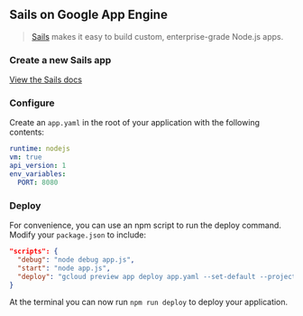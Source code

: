 ## Sails on Google App Engine

> [Sails](http://sailsjs.org/) makes it easy to build custom, enterprise-grade Node.js apps.

### Create a new Sails app

[View the Sails docs](http://sailsjs.org/get-started)

### Configure

Create an `app.yaml` in the root of your application with the following contents:

```yaml
runtime: nodejs
vm: true
api_version: 1
env_variables:
  PORT: 8080
```

### Deploy

For convenience, you can use an npm script to run the deploy command. Modify your `package.json` to include:

```json
"scripts": {
  "debug": "node debug app.js",
  "start": "node app.js",
  "deploy": "gcloud preview app deploy app.yaml --set-default --project [project id]"
}
```

At the terminal you can now run `npm run deploy` to deploy your application.
